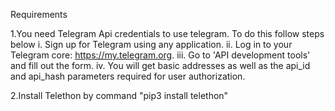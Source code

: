 Requirements

1.You need Telegram  Api credentials to use telegram. To do this follow steps below
 	i. Sign up for Telegram using any application.
	ii. Log in to your Telegram core: https://my.telegram.org.
	iii. Go to 'API development tools' and fill out the form.
	iv. You will get basic addresses as well as the api_id and api_hash parameters required for user authorization.


2.Install Telethon by command "pip3 install telethon"
